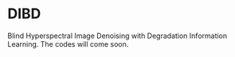 # DIBD
Blind Hyperspectral Image Denoising with Degradation Information Learning.
The codes will come soon.
